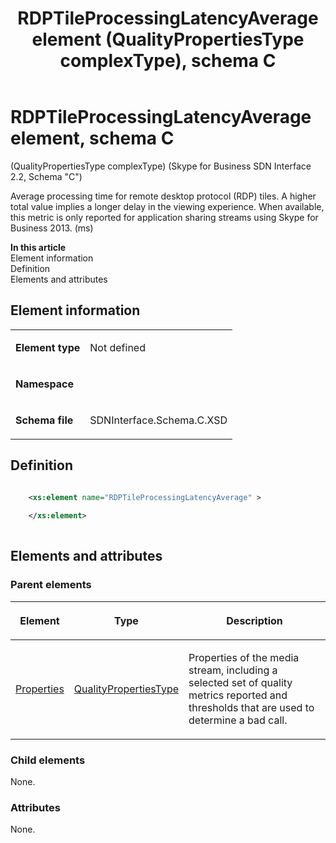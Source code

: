 ﻿---
title: RDPTileProcessingLatencyAverage element (QualityPropertiesType complexType), schema C
TOCTitle: RDPTileProcessingLatencyAverage element
description: More information on the RDPTileProcessingLatencyAverage element, schema C.
ms:assetid: 3834019a-c55a-a348-f6bd-bd8ff2edaa99
ms:mtpsurl: https://msdn.microsoft.com/library/Mt404822(v=office.16)
ms:contentKeyID: 68250734
ms.date: 08/24/2015
mtps_version: v=office.16
dev_langs:
- xml
---

# RDPTileProcessingLatencyAverage element, schema C

(QualityPropertiesType complexType) (Skype for Business SDN Interface 2.2, Schema "C")

Average processing time for remote desktop protocol (RDP) tiles. A higher total value implies a longer delay in the viewing experience. When available, this metric is only reported for application sharing streams using Skype for Business 2013. (ms)

**In this article**  
Element information  
Definition  
Elements and attributes  

## Element information

<table>
<colgroup>
</colgroup>
<tbody>
<tr class="odd">
<td><p><strong>Element type</strong></p></td>
<td><p>Not defined</p></td>
</tr>
<tr class="even">
<td><p><strong>Namespace</strong></p></td>
<td><p></p></td>
</tr>
<tr class="odd">
<td><p><strong>Schema file</strong></p></td>
<td><p>SDNInterface.Schema.C.XSD</p></td>
</tr>
</tbody>
</table>


## Definition

```xml

    <xs:element name="RDPTileProcessingLatencyAverage" >
    
    </xs:element>
  
```

## Elements and attributes

### Parent elements

<table>
<colgroup>
</colgroup>
<thead>
<tr class="header">
<th><p>Element</p></th>
<th><p>Type</p></th>
<th><p>Description</p></th>
</tr>
</thead>
<tbody>
<tr class="odd">
<td><p><a href="properties-element-qualitytype-complextype-skype-for-business-sdn-interface-2-2-schema-c.md">Properties</a></p></td>
<td><p><a href="qualitypropertiestype-complextype-skype-for-business-sdn-interface-2-2-schema-c.md">QualityPropertiesType</a></p></td>
<td><p>Properties of the media stream, including a selected set of quality metrics reported and thresholds that are used to determine a bad call.</p></td>
</tr>
</tbody>
</table>


### Child elements

None.

### Attributes

None.

